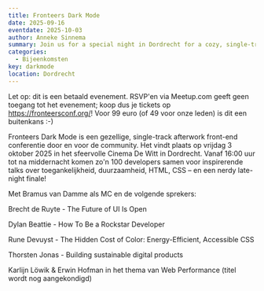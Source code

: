 ```yaml
---
title: Fronteers Dark Mode
date: 2025-09-16
eventdate: 2025-10-03
author: Anneke Sinnema
summary: Join us for a special night in Dordrecht for a cozy, single-track afterwork front-end conference by and for the community
categories:
  - Bijeenkomsten
key: darkmode
location: Dordrecht
---
```

Let op: dit is een betaald evenement. RSVP'en via Meetup.com geeft geen toegang tot het evenement; koop dus je tickets op https://fronteersconf.org/! Voor 99 euro (of 49 voor onze leden) is dit een buitenkans :-)

Fronteers Dark Mode is een gezellige, single-track afterwork front-end conferentie door en voor de community. Het vindt plaats op vrijdag 3 oktober 2025 in het sfeervolle Cinema De Witt in Dordrecht. Vanaf 16:00 uur tot na middernacht komen zo'n 100 developers samen voor inspirerende talks over toegankelijkheid, duurzaamheid, HTML, CSS – en een nerdy late-night finale!

Met Bramus van Damme als MC en de volgende sprekers:

Brecht de Ruyte - The Future of UI Is Open

Dylan Beattie - How To Be a Rockstar Developer

Rune Devuyst - The Hidden Cost of Color: Energy-Efficient, Accessible CSS

Thorsten Jonas - Building sustainable digital products

Karlijn Löwik & Erwin Hofman in het thema van Web Performance (titel wordt nog aangekondigd)
